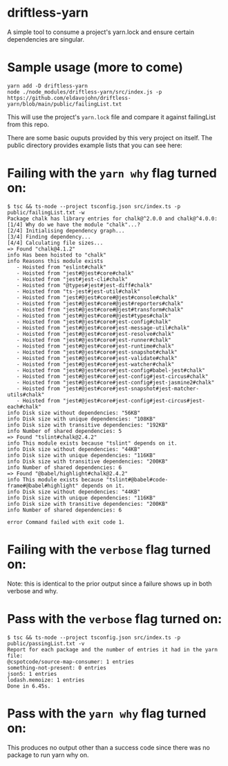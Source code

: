 # driftless-yarn
A simple tool to consume a project's yarn.lock and ensure certain dependencies are singular.

# Sample usage (more to come)
```console
yarn add -D driftless-yarn
node ./node_modules/driftless-yarn/src/index.js -p https://github.com/eldavojohn/driftless-yarn/blob/main/public/failingList.txt
```

This will use the project's `yarn.lock` file and compare it against failingList from this repo.  

There are some basic ouputs provided by this very project on itself.  The public directory provides example lists that you can see here:

# Failing with the `yarn why` flag turned on:

```console
$ tsc && ts-node --project tsconfig.json src/index.ts -p public/failingList.txt -w
Package chalk has library entries for chalk@^2.0.0 and chalk@^4.0.0:
[1/4] Why do we have the module "chalk"...?
[2/4] Initialising dependency graph...
[3/4] Finding dependency...
[4/4] Calculating file sizes...
=> Found "chalk@4.1.2"
info Has been hoisted to "chalk"
info Reasons this module exists
   - Hoisted from "eslint#chalk"
   - Hoisted from "jest#@jest#core#chalk"
   - Hoisted from "jest#jest-cli#chalk"
   - Hoisted from "@types#jest#jest-diff#chalk"
   - Hoisted from "ts-jest#jest-util#chalk"
   - Hoisted from "jest#@jest#core#@jest#console#chalk"
   - Hoisted from "jest#@jest#core#@jest#reporters#chalk"
   - Hoisted from "jest#@jest#core#@jest#transform#chalk"
   - Hoisted from "jest#@jest#core#@jest#types#chalk"
   - Hoisted from "jest#@jest#core#jest-config#chalk"
   - Hoisted from "jest#@jest#core#jest-message-util#chalk"
   - Hoisted from "jest#@jest#core#jest-resolve#chalk"
   - Hoisted from "jest#@jest#core#jest-runner#chalk"
   - Hoisted from "jest#@jest#core#jest-runtime#chalk"
   - Hoisted from "jest#@jest#core#jest-snapshot#chalk"
   - Hoisted from "jest#@jest#core#jest-validate#chalk"
   - Hoisted from "jest#@jest#core#jest-watcher#chalk"
   - Hoisted from "jest#@jest#core#jest-config#babel-jest#chalk"
   - Hoisted from "jest#@jest#core#jest-config#jest-circus#chalk"
   - Hoisted from "jest#@jest#core#jest-config#jest-jasmine2#chalk"
   - Hoisted from "jest#@jest#core#jest-snapshot#jest-matcher-utils#chalk"
   - Hoisted from "jest#@jest#core#jest-config#jest-circus#jest-each#chalk"
info Disk size without dependencies: "56KB"
info Disk size with unique dependencies: "108KB"
info Disk size with transitive dependencies: "192KB"
info Number of shared dependencies: 5
=> Found "tslint#chalk@2.4.2"
info This module exists because "tslint" depends on it.
info Disk size without dependencies: "44KB"
info Disk size with unique dependencies: "116KB"
info Disk size with transitive dependencies: "200KB"
info Number of shared dependencies: 6
=> Found "@babel/highlight#chalk@2.4.2"
info This module exists because "tslint#@babel#code-frame#@babel#highlight" depends on it.
info Disk size without dependencies: "44KB"
info Disk size with unique dependencies: "116KB"
info Disk size with transitive dependencies: "200KB"
info Number of shared dependencies: 6

error Command failed with exit code 1.
```

# Failing with the `verbose` flag turned on:

Note: this is identical to the prior output since a failure shows up in both verbose and why.

# Pass with the `verbose` flag turned on:

```console
$ tsc && ts-node --project tsconfig.json src/index.ts -p public/passingList.txt -v
Report for each package and the number of entries it had in the yarn file:
@cspotcode/source-map-consumer: 1 entries
something-not-present: 0 entries
json5: 1 entries
lodash.memoize: 1 entries
Done in 6.45s.
```

# Pass with the `yarn why` flag turned on:

This produces no output other than a success code since there was no package to run yarn why on.
